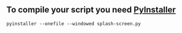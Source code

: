 To compile your script you need [PyInstaller](http://www.pyinstaller.org/)
-
``pyinstaller --onefile --windowed splash-screen.py``
